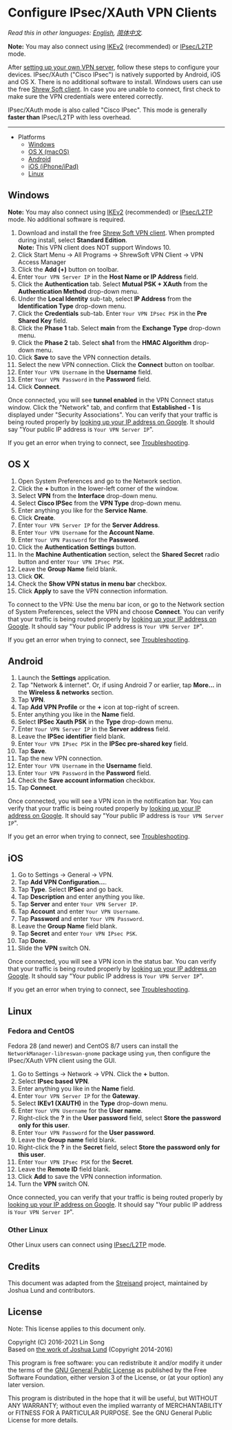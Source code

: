 # Configure IPsec/XAuth VPN Clients

*Read this in other languages: [English](clients-xauth.md), [简体中文](clients-xauth-zh.md).*

**Note:** You may also connect using [IKEv2](ikev2-howto.md) (recommended) or [IPsec/L2TP](clients.md) mode.

After <a href="https://github.com/hwdsl2/setup-ipsec-vpn" target="_blank">setting up your own VPN server</a>, follow these steps to configure your devices. IPsec/XAuth ("Cisco IPsec") is natively supported by Android, iOS and OS X. There is no additional software to install. Windows users can use the free <a href="https://www.shrew.net/download/vpn" target="_blank">Shrew Soft client</a>. In case you are unable to connect, first check to make sure the VPN credentials were entered correctly.

IPsec/XAuth mode is also called "Cisco IPsec". This mode is generally **faster than** IPsec/L2TP with less overhead.

---
* Platforms
  * [Windows](#windows)
  * [OS X (macOS)](#os-x)
  * [Android](#android)
  * [iOS (iPhone/iPad)](#ios)
  * [Linux](#linux)

## Windows

**Note:** You may also connect using [IKEv2](ikev2-howto.md) (recommended) or [IPsec/L2TP](clients.md) mode. No additional software is required.

1. Download and install the free <a href="https://www.shrew.net/download/vpn" target="_blank">Shrew Soft VPN client</a>. When prompted during install, select **Standard Edition**.   
   **Note:** This VPN client does NOT support Windows 10.
1. Click Start Menu -> All Programs -> ShrewSoft VPN Client -> VPN Access Manager
1. Click the **Add (+)** button on toolbar.
1. Enter `Your VPN Server IP` in the **Host Name or IP Address** field.
1. Click the **Authentication** tab. Select **Mutual PSK + XAuth** from the **Authentication Method** drop-down menu.
1. Under the **Local Identity** sub-tab, select **IP Address** from the **Identification Type** drop-down menu.
1. Click the **Credentials** sub-tab. Enter `Your VPN IPsec PSK` in the **Pre Shared Key** field.
1. Click the **Phase 1** tab. Select **main** from the **Exchange Type** drop-down menu.
1. Click the **Phase 2** tab. Select **sha1** from the **HMAC Algorithm** drop-down menu.
1. Click **Save** to save the VPN connection details.
1. Select the new VPN connection. Click the **Connect** button on toolbar.
1. Enter `Your VPN Username` in the **Username** field.
1. Enter `Your VPN Password` in the **Password** field.
1. Click **Connect**.

Once connected, you will see **tunnel enabled** in the VPN Connect status window. Click the "Network" tab, and confirm that **Established - 1** is displayed under "Security Associations". You can verify that your traffic is being routed properly by <a href="https://www.google.com/search?q=my+ip" target="_blank">looking up your IP address on Google</a>. It should say "Your public IP address is `Your VPN Server IP`".

If you get an error when trying to connect, see <a href="clients.md#troubleshooting" target="_blank">Troubleshooting</a>.

## OS X

1. Open System Preferences and go to the Network section.
1. Click the **+** button in the lower-left corner of the window.
1. Select **VPN** from the **Interface** drop-down menu.
1. Select **Cisco IPSec** from the **VPN Type** drop-down menu.
1. Enter anything you like for the **Service Name**.
1. Click **Create**.
1. Enter `Your VPN Server IP` for the **Server Address**.
1. Enter `Your VPN Username` for the **Account Name**.
1. Enter `Your VPN Password` for the **Password**.
1. Click the **Authentication Settings** button.
1. In the **Machine Authentication** section, select the **Shared Secret** radio button and enter `Your VPN IPsec PSK`.
1. Leave the **Group Name** field blank.
1. Click **OK**.
1. Check the **Show VPN status in menu bar** checkbox.
1. Click **Apply** to save the VPN connection information.

To connect to the VPN: Use the menu bar icon, or go to the Network section of System Preferences, select the VPN and choose **Connect**. You can verify that your traffic is being routed properly by <a href="https://www.google.com/search?q=my+ip" target="_blank">looking up your IP address on Google</a>. It should say "Your public IP address is `Your VPN Server IP`".

If you get an error when trying to connect, see <a href="clients.md#troubleshooting" target="_blank">Troubleshooting</a>.

## Android

1. Launch the **Settings** application.
1. Tap "Network & internet". Or, if using Android 7 or earlier, tap **More...** in the **Wireless & networks** section.
1. Tap **VPN**.
1. Tap **Add VPN Profile** or the **+** icon at top-right of screen.
1. Enter anything you like in the **Name** field.
1. Select **IPSec Xauth PSK** in the **Type** drop-down menu.
1. Enter `Your VPN Server IP` in the **Server address** field.
1. Leave the **IPSec identifier** field blank.
1. Enter `Your VPN IPsec PSK` in the **IPSec pre-shared key** field.
1. Tap **Save**.
1. Tap the new VPN connection.
1. Enter `Your VPN Username` in the **Username** field.
1. Enter `Your VPN Password` in the **Password** field.
1. Check the **Save account information** checkbox.
1. Tap **Connect**.

Once connected, you will see a VPN icon in the notification bar. You can verify that your traffic is being routed properly by <a href="https://www.google.com/search?q=my+ip" target="_blank">looking up your IP address on Google</a>. It should say "Your public IP address is `Your VPN Server IP`".

If you get an error when trying to connect, see <a href="clients.md#troubleshooting" target="_blank">Troubleshooting</a>.

## iOS

1. Go to Settings -> General -> VPN.
1. Tap **Add VPN Configuration...**.
1. Tap **Type**. Select **IPSec** and go back.
1. Tap **Description** and enter anything you like.
1. Tap **Server** and enter `Your VPN Server IP`.
1. Tap **Account** and enter `Your VPN Username`.
1. Tap **Password** and enter `Your VPN Password`.
1. Leave the **Group Name** field blank.
1. Tap **Secret** and enter `Your VPN IPsec PSK`.
1. Tap **Done**.
1. Slide the **VPN** switch ON.

Once connected, you will see a VPN icon in the status bar. You can verify that your traffic is being routed properly by <a href="https://www.google.com/search?q=my+ip" target="_blank">looking up your IP address on Google</a>. It should say "Your public IP address is `Your VPN Server IP`".

If you get an error when trying to connect, see <a href="clients.md#troubleshooting" target="_blank">Troubleshooting</a>.

## Linux

### Fedora and CentOS

Fedora 28 (and newer) and CentOS 8/7 users can install the `NetworkManager-libreswan-gnome` package using `yum`, then configure the IPsec/XAuth VPN client using the GUI.

1. Go to Settings -> Network -> VPN. Click the **+** button.
1. Select **IPsec based VPN**.
1. Enter anything you like in the **Name** field.
1. Enter `Your VPN Server IP` for the **Gateway**.
1. Select **IKEv1 (XAUTH)** in the **Type** drop-down menu.
1. Enter `Your VPN Username` for the **User name**.
1. Right-click the **?** in the **User password** field, select **Store the password only for this user**.
1. Enter `Your VPN Password` for the **User password**.
1. Leave the **Group name** field blank.
1. Right-click the **?** in the **Secret** field, select **Store the password only for this user**.
1. Enter `Your VPN IPsec PSK` for the **Secret**.
1. Leave the **Remote ID** field blank.
1. Click **Add** to save the VPN connection information.
1. Turn the **VPN** switch ON.

Once connected, you can verify that your traffic is being routed properly by <a href="https://www.google.com/search?q=my+ip" target="_blank">looking up your IP address on Google</a>. It should say "Your public IP address is `Your VPN Server IP`".

### Other Linux

Other Linux users can connect using [IPsec/L2TP](clients.md#linux) mode.

## Credits

This document was adapted from the <a href="https://github.com/StreisandEffect/streisand" target="_blank">Streisand</a> project, maintained by Joshua Lund and contributors.

## License

Note: This license applies to this document only.

Copyright (C) 2016-2021 Lin Song   
Based on <a href="https://github.com/StreisandEffect/streisand/blob/6aa6b6b2735dd829ca8c417d72eb2768a89b6639/playbooks/roles/l2tp-ipsec/templates/instructions.md.j2" target="_blank">the work of Joshua Lund</a> (Copyright 2014-2016)

This program is free software: you can redistribute it and/or modify it under the terms of the <a href="https://www.gnu.org/licenses/gpl.html" target="_blank">GNU General Public License</a> as published by the Free Software Foundation, either version 3 of the License, or (at your option) any later version.

This program is distributed in the hope that it will be useful, but WITHOUT ANY WARRANTY; without even the implied warranty of MERCHANTABILITY or FITNESS FOR A PARTICULAR PURPOSE. See the GNU General Public License for more details.
